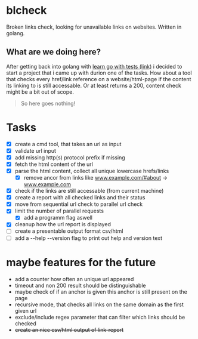 # blcheck
Broken links check, looking for unavailable links on websites. Written in golang.

## What are we doing here?
After getting back into golang with [learn go with tests (link)](https://quii.gitbook.io/learn-go-with-tests/) i decided to start a project that i came up with durion one of the tasks.
How about a tool that checks every href/link reference on a website/html-page if the content its linking to is still accessable. Or at least returns a 200, content check might be a bit out of scope. 

>So here goes nothing!

# Tasks
- [x] create a cmd tool, that takes an url as input
- [x] validate url input
- [x] add missing http(s) protocol prefix if missing
- [x] fetch the html content of the url
- [x] parse the html content, collect all unique lowercase hrefs/links
  - [x] remove ancor from links like www.example.com/#about -> www.example.com
- [x] check if the links are still accessable (from current machine)
- [x] create a report with all checked links and their status
- [x] move from sequential url check to parallel url check
- [x] limit the number of parallel requests 
  - [x] add a programm flag aswell
- [x] cleanup how the url report is displayed
- [ ] create a presentable output format csv/html
- [ ] add a --help --version flag to print out help and version text

# maybe features for the future
- add a counter how often an unique url appeared
- timeout and non 200 result should be distinguishable
- maybe check of if an anchor is given this anchor is still present on the page
- recursive mode, that checks all links on the same domain as the first given url
- exclude/include regex parameter that can filter which links should be checked
- ~~create an nice csv/html output of link-report~~

